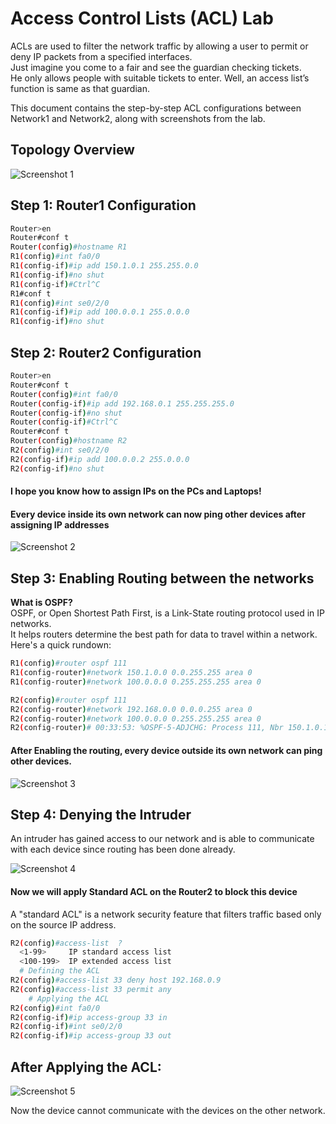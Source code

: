 # Access Control Lists (ACL) Lab

ACLs are used to filter the network traffic by allowing a user to permit or deny IP packets from a specified interfaces.   
Just imagine you come to a fair and see the guardian checking tickets.  
He only allows people with suitable tickets to enter. Well, an access list’s function is same as that guardian.  

This document contains the step-by-step ACL configurations between Network1 and Network2, along with screenshots from the lab.
## Topology Overview

![Screenshot 1](https://github.com/user-attachments/assets/9c88ce48-b215-4539-8bd2-07dd653aaec1)

## Step 1: Router1 Configuration
```bash
Router>en
Router#conf t
Router(config)#hostname R1
R1(config)#int fa0/0
R1(config-if)#ip add 150.1.0.1 255.255.0.0
R1(config-if)#no shut
R1(config-if)#Ctrl^C
R1#conf t
R1(config)#int se0/2/0
R1(config-if)#ip add 100.0.0.1 255.0.0.0
R1(config-if)#no shut
```
## Step 2: Router2 Configuration
```bash
Router>en
Router#conf t
Router(config)#int fa0/0
Router(config-if)#ip add 192.168.0.1 255.255.255.0
Router(config-if)#no shut
Router(config-if)#Ctrl^C
Router#conf t
Router(config)#hostname R2
R2(config)#int se0/2/0
R2(config-if)#ip add 100.0.0.2 255.0.0.0
R2(config-if)#no shut
```
#### I hope you know how to assign IPs on the PCs and Laptops!
#### Every device inside its own network can now ping other devices after assigning IP addresses

![Screenshot 2](https://github.com/user-attachments/assets/fddbf33d-a65a-426d-b44e-12d72eb8f08c)

## Step 3: Enabling Routing between the networks
**What is OSPF?**  
OSPF, or Open Shortest Path First, is a Link-State routing protocol used in IP networks.  
It helps routers determine the best path for data to travel within a network. Here's a quick rundown:
```bash
R1(config)#router ospf 111
R1(config-router)#network 150.1.0.0 0.0.255.255 area 0
R1(config-router)#network 100.0.0.0 0.255.255.255 area 0
```
```bash
R2(config)#router ospf 111
R2(config-router)#network 192.168.0.0 0.0.0.255 area 0
R2(config-router)#network 100.0.0.0 0.255.255.255 area 0
R2(config-router)# 00:33:53: %OSPF-5-ADJCHG: Process 111, Nbr 150.1.0.1 on Serial0/2/0 from LOADING to FULL, Loading Done
```
#### After Enabling the routing, every device outside its own network can ping other devices.

![Screenshot 3](https://github.com/user-attachments/assets/1071b68e-b63a-4b23-b3ed-bbbd1cf63700)

## Step 4: Denying the Intruder
An intruder has gained access to our network and is able to communicate with each device since routing has been done already.

![Screenshot 4](https://github.com/user-attachments/assets/30ebcbce-fda2-43ec-aaa7-56ca645fae4b)

#### Now we will apply Standard ACL on the Router2 to block this device
A "standard ACL" is a network security feature that filters traffic based only on the source IP address.
```bash
R2(config)#access-list  ?
  <1-99>     IP standard access list
  <100-199>  IP extended access list
  # Defining the ACL
R2(config)#access-list 33 deny host 192.168.0.9
R2(config)#access-list 33 permit any
	# Applying the ACL
R2(config)#int fa0/0
R2(config-if)#ip access-group 33 in
R2(config-if)#int se0/2/0
R2(config-if)#ip access-group 33 out
```
## After Applying the ACL:

![Screenshot 5](https://github.com/user-attachments/assets/17989ec8-03d0-48b8-a2d0-9cc6c4b8d5be)

Now the device cannot communicate with the devices on the other network.
